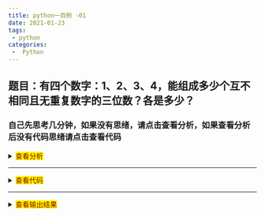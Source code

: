 ```yaml
---
title: python一百例 -01  
date: 2021-01-23  
tags:
 - python
categories:
 -  Python
---
```



## 题目：有四个数字：1、2、3、4，能组成多少个互不相同且无重复数字的三位数？各是多少？
### 自己先思考几分钟，如果没有思绪，请点击查看分析，如果查看分析后没有代码思绪请点击查看代码

<details>
  <summary><mark><font color=darkred>查看分析</font></mark></summary>
  <pre><code>
程序分析：可填在百位、十位、个位的数字都是1、2、3、4。组成所有的排列后再去 掉不满足条件的排列。
  </code></pre>
</details>

---


<details>
  <summary><mark><font color=darkred>查看代码</font></mark></summary>
  <pre><code>

```python
for i in range(1, 5):
    for j in range(1, 5):
        for k in range(1, 5):
            if (i != j) and (i != k) and (j != k):
                print(i, j, k)
```

  </code></pre>
</details>

---


<details>
  <summary><mark><font color=darkred>查看输出结果</font></mark></summary>
  <pre><code>

```python
1 2 3
1 2 4
1 3 2
1 3 4
1 4 2
1 4 3
2 1 3
2 1 4
2 3 1
2 3 4
2 4 1
2 4 3
3 1 2
3 1 4
3 2 1
3 2 4
3 4 1
3 4 2
4 1 2
4 1 3
4 2 1
4 2 3
4 3 1
4 3 2
```
  </code></pre>
</details>